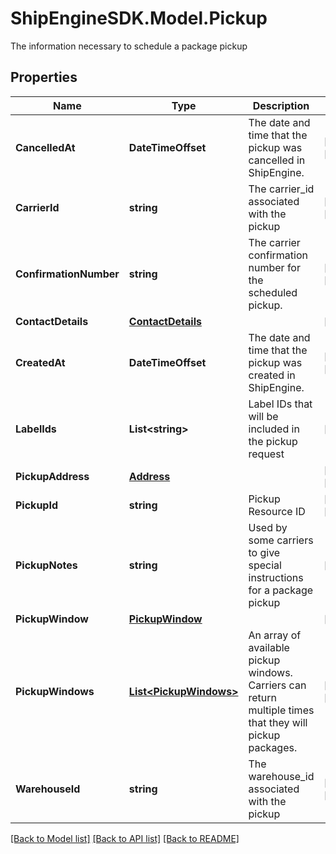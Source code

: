 # ShipEngineSDK.Model.Pickup
The information necessary to schedule a package pickup 

## Properties

Name | Type | Description | Notes
------------ | ------------- | ------------- | -------------
**CancelledAt** | **DateTimeOffset** | The date and time that the pickup was cancelled in ShipEngine. | [optional] [readonly] 
**CarrierId** | **string** | The carrier_id associated with the pickup | [optional] [readonly] 
**ConfirmationNumber** | **string** | The carrier confirmation number for the scheduled pickup. | [optional] [readonly] 
**ContactDetails** | [**ContactDetails**](ContactDetails.md) |  | [optional] 
**CreatedAt** | **DateTimeOffset** | The date and time that the pickup was created in ShipEngine. | [optional] [readonly] 
**LabelIds** | **List&lt;string&gt;** | Label IDs that will be included in the pickup request | [optional] 
**PickupAddress** | [**Address**](Address.md) |  | [optional] [readonly] 
**PickupId** | **string** | Pickup Resource ID | [optional] [readonly] 
**PickupNotes** | **string** | Used by some carriers to give special instructions for a package pickup | [optional] 
**PickupWindow** | [**PickupWindow**](PickupWindow.md) |  | [optional] 
**PickupWindows** | [**List&lt;PickupWindows&gt;**](PickupWindows.md) | An array of available pickup windows. Carriers can return multiple times that they will pickup packages.  | [optional] [readonly] 
**WarehouseId** | **string** | The warehouse_id associated with the pickup | [optional] [readonly] 

[[Back to Model list]](../../README.md#documentation-for-models) [[Back to API list]](../../README.md#documentation-for-api-endpoints) [[Back to README]](../../README.md)

